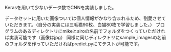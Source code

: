 
Kerasを用いて少ないデータ数でCNNを実装しました。

データセットに用いた画像ついては個人情報がかなり含まれるため、割愛させていただきます。（自分の実装には三毛猫90枚、白猫80枚で学習しました。）
プログラムのあるディレクトリにmikeとsiroの名前でフォルダをつくっていただければ実装可能です（画像はjpg）
同様に同じディレクトリにsample_imagesの名前のフォルダを作っていただければpredict.pyにてテストが可能です。
